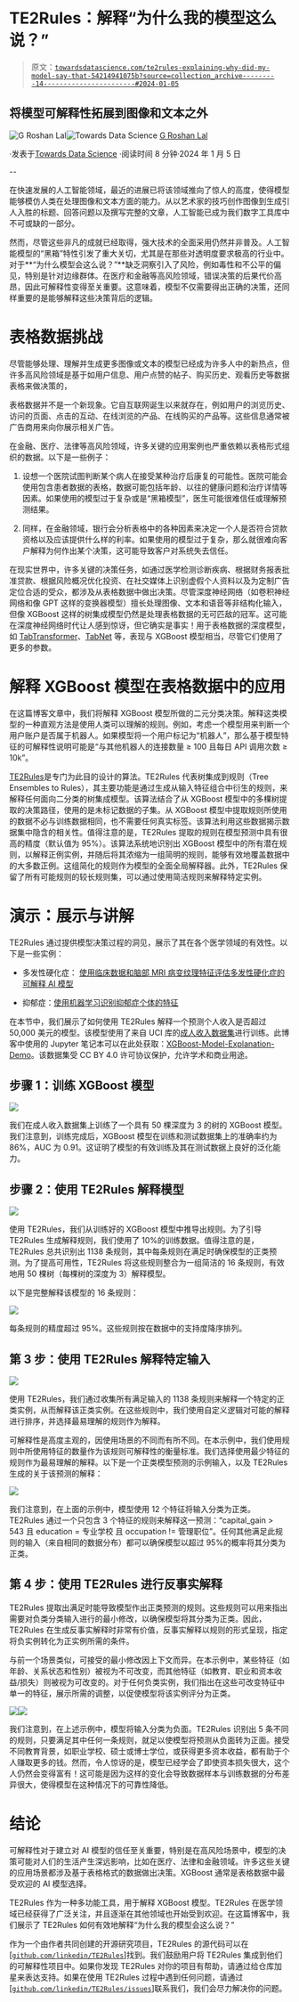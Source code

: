 # TE2Rules：解释“为什么我的模型这么说？”

> 原文：[`towardsdatascience.com/te2rules-explaining-why-did-my-model-say-that-54214941075b?source=collection_archive---------14-----------------------#2024-01-05`](https://towardsdatascience.com/te2rules-explaining-why-did-my-model-say-that-54214941075b?source=collection_archive---------14-----------------------#2024-01-05)

## 将模型可解释性拓展到图像和文本之外

[](https://groshanlal.medium.com/?source=post_page---byline--54214941075b--------------------------------)![G Roshan Lal](https://groshanlal.medium.com/?source=post_page---byline--54214941075b--------------------------------)[](https://towardsdatascience.com/?source=post_page---byline--54214941075b--------------------------------)![Towards Data Science](https://towardsdatascience.com/?source=post_page---byline--54214941075b--------------------------------) [G Roshan Lal](https://groshanlal.medium.com/?source=post_page---byline--54214941075b--------------------------------)

·发表于[Towards Data Science](https://towardsdatascience.com/?source=post_page---byline--54214941075b--------------------------------) ·阅读时间 8 分钟·2024 年 1 月 5 日

--

在快速发展的人工智能领域，最近的进展已将该领域推向了惊人的高度，使得模型能够模仿人类在处理图像和文本方面的能力。从以艺术家的技巧创作图像到生成引人入胜的标题、回答问题以及撰写完整的文章，人工智能已成为我们数字工具库中不可或缺的一部分。

然而，尽管这些非凡的成就已经取得，强大技术的全面采用仍然并非普及。人工智能模型的“黑箱”特性引发了重大关切，尤其是在那些对透明度要求极高的行业中。对于**“为什么模型会这么说？”**缺乏洞察引入了风险，例如毒性和不公平的偏见，特别是针对边缘群体。在医疗和金融等高风险领域，错误决策的后果代价高昂，因此可解释性变得至关重要。这意味着，模型不仅需要得出正确的决策，还同样重要的是能够解释这些决策背后的逻辑。

# 表格数据挑战

尽管能够处理、理解并生成更多图像或文本的模型已经成为许多人中的新热点，但许多高风险领域是基于如用户信息、用户点赞的帖子、购买历史、观看历史等数据表格来做决策的，

表格数据并不是一个新现象。它自互联网诞生以来就存在，例如用户的浏览历史、访问的页面、点击的互动、在线浏览的产品、在线购买的产品等。这些信息通常被广告商用来向你展示相关广告。

在金融、医疗、法律等高风险领域，许多关键的应用案例也严重依赖以表格形式组织的数据。以下是一些例子：

1.  设想一个医院试图判断某个病人在接受某种治疗后康复的可能性。医院可能会使用包含患者数据的表格，数据可能包括年龄、以往的健康问题和治疗详情等因素。如果使用的模型过于复杂或是“黑箱模型”，医生可能很难信任或理解预测结果。

1.  同样，在金融领域，银行会分析表格中的各种因素来决定一个人是否符合贷款资格以及应该提供什么样的利率。如果使用的模型过于复杂，那么就很难向客户解释为何作出某个决策，这可能导致客户对系统失去信任。

在现实世界中，许多关键的决策任务，如通过医学检测诊断疾病、根据财务报表批准贷款、根据风险概况优化投资、在社交媒体上识别虚假个人资料以及为定制广告定位合适的受众，都涉及从表格数据中做出决策。尽管深度神经网络（如卷积神经网络和像 GPT 这样的变换器模型）擅长处理图像、文本和语音等非结构化输入，但像 XGBoost 这样的树集成模型仍然是处理表格数据的无可匹敌的冠军。这可能在深度神经网络时代让人感到惊讶，但它确实是事实！用于表格数据的深度模型，如 [TabTransformer](https://arxiv.org/abs/2012.06678)、[TabNet](https://arxiv.org/abs/1908.07442) 等，表现与 XGBoost 模型相当，尽管它们使用了更多的参数。

# 解释 XGBoost 模型在表格数据中的应用

在这篇博客文章中，我们将解释 XGBoost 模型所做的二元分类决策。解释这类模型的一种直观方法是使用人类可以理解的规则。例如，考虑一个模型用来判断一个用户账户是否属于机器人。如果模型将一个用户标记为“机器人”，那么基于模型特征的可解释性说明可能是“与其他机器人的连接数量 ≥ 100 且每日 API 调用次数 ≥ 10k”。

[TE2Rules](https://arxiv.org/abs/2206.14359)是专门为此目的设计的算法。TE2Rules 代表树集成到规则（Tree Ensembles to Rules），其主要功能是通过生成从输入特征组合中衍生的规则，来解释任何面向二分类的树集成模型。该算法结合了从 XGBoost 模型中的多棵树提取的决策路径，使用的是未标记数据的子集。从 XGBoost 模型中提取规则所使用的数据不必与训练数据相同，也不需要任何真实标签。该算法利用这些数据揭示数据集中隐含的相关性。值得注意的是，TE2Rules 提取的规则在模型预测中具有很高的精度（默认值为 95%）。该算法系统地识别出 XGBoost 模型中的所有潜在规则，以解释正例实例，并随后将其浓缩为一组简明的规则，能够有效地覆盖数据中的大多数正例。这组简化的规则作为模型的全面全局解释器。此外，TE2Rules 保留了所有可能规则的较长规则集，可以通过使用简洁规则来解释特定实例。

# 演示：展示与讲解

TE2Rules 通过提供模型决策过程的洞见，展示了其在各个医学领域的有效性。以下是一些实例：

+   多发性硬化症： [使用临床数据和脑部 MRI 病变纹理特征评估多发性硬化症的可解释 AI 模型](https://ieeexplore.ieee.org/abstract/document/10313379)

+   抑郁症：[使用机器学习识别抑郁症个体的特征](https://sol.sbc.org.br/index.php/kdmile/article/view/25576)

在本节中，我们展示了如何使用 TE2Rules 解释一个预测个人收入是否超过 50,000 美元的模型。该模型使用了来自 UCI 库的[成人收入数据集](https://archive.ics.uci.edu/dataset/2/adult)进行训练。此博客中使用的 Jupyter 笔记本可以在此处获取：[XGBoost-Model-Explanation-Demo](https://github.com/groshanlal/XGBoost-Model-Explanation-Demo)。该数据集受 CC BY 4.0 许可协议保护，允许学术和商业用途。

## 步骤 1：训练 XGBoost 模型

![](img/6a1348e8c92cf549cb9eb29043d485d9.png)

我们在成人收入数据集上训练了一个具有 50 棵深度为 3 的树的 XGBoost 模型。我们注意到，训练完成后，XGBoost 模型在训练和测试数据集上的准确率约为 86%，AUC 为 0.91。这证明了模型的有效训练及其在测试数据上良好的泛化能力。

## 步骤 2：使用 TE2Rules 解释模型

![](img/b594c7076834270f8d7fa9a8a4d4fe0f.png)

使用 TE2Rules，我们从训练好的 XGBoost 模型中推导出规则。为了引导 TE2Rules 生成解释规则，我们使用了 10%的训练数据。值得注意的是，TE2Rules 总共识别出 1138 条规则，其中每条规则在满足时确保模型的正类预测。为了提高可用性，TE2Rules 将这些规则整合为一组简洁的 16 条规则，有效地用 50 棵树（每棵树的深度为 3）解释模型。

以下是完整解释该模型的 16 条规则：

![](img/1974b25efde23d30f3b59caa5e0200e7.png)

每条规则的精度超过 95%。这些规则按在数据中的支持度降序排列。

## 第 3 步：使用 TE2Rules 解释特定输入

![](img/882135baffdc5a88a8f67d17d9fe0200.png)

使用 TE2Rules，我们通过收集所有满足输入的 1138 条规则来解释一个特定的正类实例，从而解释该正类实例。在这些规则中，我们使用自定义逻辑对可能的解释进行排序，并选择最易理解的规则作为解释。

可解释性是高度主观的，因使用场景的不同而有所不同。在本示例中，我们使用规则中所使用特征的数量作为该规则可解释性的衡量标准。我们选择使用最少特征的规则作为最易理解的解释。以下是一个正类模型预测的示例输入，以及 TE2Rules 生成的关于该预测的解释：

![](img/64031e557e745d25e4b29d7134210ac8.png)

我们注意到，在上面的示例中，模型使用 12 个特征将输入分类为正类。TE2Rules 通过一个只包含 3 个特征的规则来解释这一预测：“capital_gain > 543 且 education = 专业学校 且 occupation != 管理职位”。任何其他满足此规则的输入（来自相同的数据分布）都可以确保模型以超过 95%的概率将其分类为正类。

## 第 4 步：使用 TE2Rules 进行反事实解释

TE2Rules 提取出满足时能导致模型作出正类预测的规则。这些规则可以用来指出需要对负类分类输入进行的最小修改，以确保模型将其分类为正类。因此，TE2Rules 在生成反事实解释时非常有价值，反事实解释以规则的形式呈现，指定将负实例转化为正实例所需的条件。

与前一个场景类似，可接受的最小修改因上下文而异。在本示例中，某些特征（如年龄、关系状态和性别）被视为不可改变，而其他特征（如教育、职业和资本收益/损失）则被视为可改变的。对于任何负类实例，我们指出在这些可改变特征中单一的特征，展示所需的调整，以促使模型将该实例评分为正类。

![](img/f5f01524737d20b0bd8ede79ca1395dd.png)![](img/ff4c72f2a1476e5bf6be1dca49e7ddc3.png)

我们注意到，在上述示例中，模型将输入分类为负面。TE2Rules 识别出 5 条不同的规则，只要满足其中任何一条规则，就足以使模型将预测从负面转为正面。接受不同教育背景，如职业学校、硕士或博士学位，或获得更多资本收益，都有助于个人赚取更多的钱。然而，令人惊讶的是，模型已经学会了即使资本损失很大，这个人仍然会变得富有！这可能是因为这样的变化会导致数据样本与训练数据的分布差异很大，使得模型在这种情况下的可靠性降低。

# 结论

可解释性对于建立对 AI 模型的信任至关重要，特别是在高风险场景中，模型的决策可能对人们的生活产生深远影响，比如在医疗、法律和金融领域。许多这些关键的应用场景都涉及基于表格格式的数据做出决策。XGBoost 通常是表格数据中最受欢迎的 AI 模型选择。

TE2Rules 作为一种多功能工具，用于解释 XGBoost 模型。TE2Rules 在医学领域已经获得了广泛关注，并且逐渐在其他领域也开始受到欢迎。在这篇博客中，我们展示了 TE2Rules 如何有效地解释“为什么我的模型会这么说？”

作为一个由作者共同创建的开源研究项目，TE2Rules 的源代码可以在[[`github.com/linkedin/TE2Rules`](https://github.com/linkedin/TE2Rules)]找到。我们鼓励用户将 TE2Rules 集成到他们的可解释性项目中。如果你发现 TE2Rules 对你的项目有帮助，请通过给仓库加星来表达支持。如果在使用 TE2Rules 过程中遇到任何问题，请通过[[`github.com/linkedin/TE2Rules/issues`](https://github.com/linkedin/TE2Rules/issues)]联系我们，我们会尽力解决你的问题。
